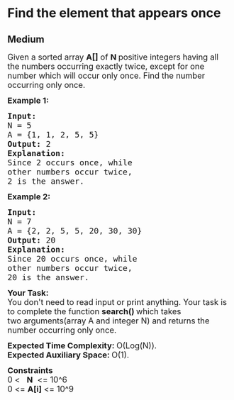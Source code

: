 # Find the element that appears once
##  Medium 
<div class="problem-statement">
                <p></p><p><span style="font-size:18px">Given a sorted array <strong>A[]</strong> of <strong>N&nbsp;</strong>positive integers having all the numbers occurring exactly twice, except&nbsp;for one number which will occur only once. Find the number occurring only once.</span></p>

<p><span style="font-size:18px"><strong>Example 1:</strong></span></p>

<pre><span style="font-size:18px"><strong>Input:
</strong>N = 5
A = {1, 1, 2, 5, 5}<strong>
Output: </strong>2
<strong>Explanation: 
</strong>Since 2 occurs once, while
other numbers occur twice, 
2 is the answer.</span></pre>

<p><span style="font-size:18px"><strong>Example 2:</strong></span></p>

<pre><span style="font-size:18px"><strong>Input:
</strong>N = 7
A = {2, 2, 5, 5, 20, 30, 30}
<strong>Output: </strong>20
<strong>Explanation:
</strong>Since 20 occurs once, while
other numbers occur twice, 
20 is the answer.</span></pre>

<p><span style="font-size:18px"><strong>Your Task:</strong><br>
You don't need to read input or print anything. Your task is to complete the function&nbsp;<strong>search()&nbsp;</strong>which takes two&nbsp;arguments(array A and integer N) and returns the number occurring only once.</span></p>

<p><span style="font-size:18px"><strong>Expected Time Complexity:&nbsp;</strong>O(Log(N)).<br>
<strong>Expected Auxiliary Space:&nbsp;</strong>O(1).</span></p>

<p><span style="font-size:18px"><strong>Constraints</strong><br>
0 &lt; &nbsp; <strong>N</strong>&nbsp; &lt;= 10^6<br>
0 &lt;= <strong>A[i]</strong> &lt;= 10^9</span></p>
 <p></p>
            </div>